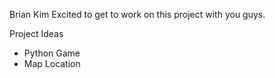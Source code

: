 Brian Kim
Excited to get to work on this project with you guys.

Project Ideas
- Python Game
- Map Location
